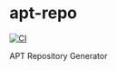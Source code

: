 apt-repo
========

[![CI](https://github.com/ctron/apt-repo/actions/workflows/ci.yaml/badge.svg)](https://github.com/ctron/apt-repo/actions/workflows/ci.yaml)

APT Repository Generator


